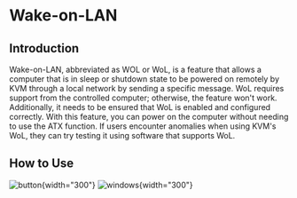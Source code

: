 # **Wake-on-LAN**

## **Introduction**

Wake-on-LAN, abbreviated as WOL or WoL, is a feature that allows a computer that is in sleep or shutdown state to be powered on remotely by KVM through a local network by sending a specific message. WoL requires support from the controlled computer; otherwise, the feature won't work. Additionally, it needs to be ensured that WoL is enabled and configured correctly. With this feature, you can power on the computer without needing to use the ATX function. If users encounter anomalies when using KVM's WoL, they can try testing it using software that supports WoL.

## **How to Use**

![button](assets/images/wake-on-lan/button.png){width="300"}
![windows](assets/images/wake-on-lan/windows.png){width="300"}
